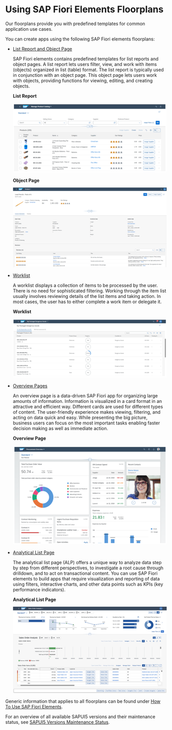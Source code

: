 <!-- loio797c3239b2a9491fa137e4998fd76aa7 -->

# Using SAP Fiori Elements Floorplans

Our floorplans provide you with predefined templates for common application use cases.

You can create apps using the following SAP Fiori elements floorplans:

-   [List Report and Object Page](list-report-and-object-page-c0eec49.md)

    SAP Fiori elements contains predefined templates for list reports and object pages. A list report lets users filter, view, and work with items \(objects\) organized in list \(table\) format. The list report is typically used in conjunction with an object page. This object page lets users work with objects, providing functions for viewing, editing, and creating objects.

       
      
    **List Report**

     ![](images/Using_SAP_Fiori_Elements_Floorplans_List_Report_3e93d0e.png "List Report") 

       
      
    **Object Page**

     ![](images/Using_SAP_Fiori_Elements_Floorplans_Object_Page_563b849.png "Object Page") 

-   [Worklist](worklist-d1d588f.md)

    A worklist displays a collection of items to be processed by the user. There is no need for sophisticated filtering. Working through the item list usually involves reviewing details of the list items and taking action. In most cases, the user has to either complete a work item or delegate it.

       
      
    **Worklist**

     ![](images/Using_SAP_Fiori_Elements_Floorplans_Worklist_0393ce6.png "Worklist") 

-   [Overview Pages](overview-pages-c64ef8c.md)

    An overview page is a data-driven SAP Fiori app for organizing large amounts of information. Information is visualized in a card format in an attractive and efficient way. Different cards are used for different types of content. The user-friendly experience makes viewing, filtering, and acting on data quick and easy. While presenting the big picture, business users can focus on the most important tasks enabling faster decision making as well as immediate action.

      
      
    **Overview Page**

     ![](images/Using_SAP_Fiori_Elements_Floorplans_Overview_Page_e83a616.png "Overview Page") 

-   [Analytical List Page](analytical-list-page-3d33684.md)

    The analytical list page \(ALP\) offers a unique way to analyze data step by step from different perspectives, to investigate a root cause through drilldown, and to act on transactional content. You can use SAP Fiori elements to build apps that require visualization and reporting of data using filters, interactive charts, and other data points such as KPIs \(key performance indicators\).

       
      
    **Analytical List Page**

     ![](images/Using_SAP_Fiori_Elements_Floorplans_Analytical_List_Page_897c8d0.png "Analytical List Page") 


Generic information that applies to all floorplans can be found under [How To Use SAP Fiori Elements](how-to-use-sap-fiori-elements-20de950.md).

For an overview of all available SAPUI5 versions and their maintenance status, see [SAPUI5 Versions Maintenance Status](https://ui5.sap.com/versionoverview.html).

